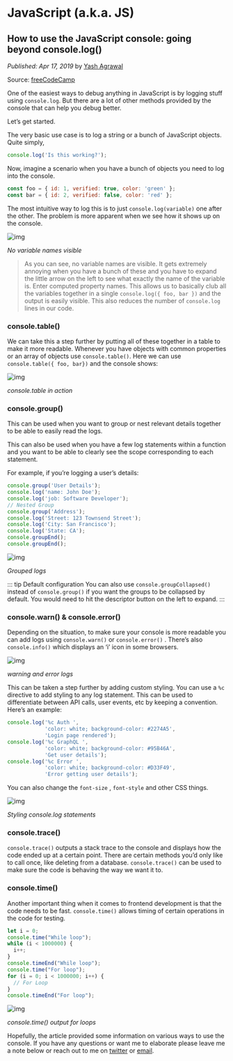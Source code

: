 # JavaScript (a.k.a. JS)

## How to use the JavaScript console: going beyond console.log()

_Published: Apr 17, 2019_ by [Yash Agrawal](https://medium.freecodecamp.org/@yagrawl)

Source: [freeCodeCamp](https://medium.freecodecamp.org/how-to-use-the-javascript-console-going-beyond-console-log-5128af9d573b)

One of the easiest ways to debug anything in JavaScript is by logging stuff using ```console.log```. But there are a lot of other methods provided by the console that can help you debug better.

Let’s get started.

The very basic use case is to log a string or a bunch of JavaScript objects. Quite simply,

``` javascript
console.log('Is this working?');
```

Now, imagine a scenario when you have a bunch of objects you need to log into the console.

``` javascript
const foo = { id: 1, verified: true, color: 'green' };
const bar = { id: 2, verified: false, color: 'red' };
```

The most intuitive way to log this is to just ```console.log(variable)``` one after the other. The problem is more apparent when we see how it shows up on the console.

![img](https://cdn-images-1.medium.com/max/1600/1*ZgO6kkyWDThTQRi88QJ8GQ.png)

_No variable names visible_

> As you can see, no variable names are visible. It gets extremely annoying when you have a bunch of these and you have to expand the little arrow on the left to see what exactly the name of the variable is. Enter computed property names. This allows us to basically club all the variables together in a single ```console.log({ foo, bar })``` and the output is easily visible. This also reduces the number of ```console.log``` lines in our code.

### console.table()

We can take this a step further by putting all of these together in a table to make it more readable. Whenever you have objects with common properties or an array of objects use ```console.table()```. Here we can use ```console.table({ foo, bar})``` and the console shows:

![img](https://cdn-images-1.medium.com/max/1600/1*eTNSYg3TJSxDAb5RATys-Q.png)

_console.table in action_

### console.group()

This can be used when you want to group or nest relevant details together to be able to easily read the logs.

This can also be used when you have a few log statements within a function and you want to be able to clearly see the scope corresponding to each statement.

For example, if you’re logging a user’s details:

``` javascript
console.group('User Details');
console.log('name: John Doe');
console.log('job: Software Developer');
// Nested Group
console.group('Address');
console.log('Street: 123 Townsend Street');
console.log('City: San Francisco');
console.log('State: CA');
console.groupEnd();
console.groupEnd();
```

![img](https://cdn-images-1.medium.com/max/1600/1*AnoCROszs2tSyy63x3VaZw.png)

_Grouped logs_

::: tip Default configuration
You can also use ```console.groupCollapsed()``` instead of ```console.group()``` if you want the groups to be collapsed by default. You would need to hit the descriptor button on the left to expand.
:::

### console.warn() & console.error()

Depending on the situation, to make sure your console is more readable you can add logs using ```console.warn()``` or ```console.error()``` . There’s also ```console.info()``` which displays an ‘i’ icon in some browsers.

![img](https://cdn-images-1.medium.com/max/1600/1*q_THCUVbnzpeT7OM952Glw.png)

_warning and error logs_

This can be taken a step further by adding custom styling. You can use a ```%c``` directive to add styling to any log statement. This can be used to differentiate between API calls, user events, etc by keeping a convention. Here’s an example:

``` javascript
console.log('%c Auth ', 
            'color: white; background-color: #2274A5', 
            'Login page rendered');
console.log('%c GraphQL ', 
            'color: white; background-color: #95B46A', 
            'Get user details');
console.log('%c Error ', 
            'color: white; background-color: #D33F49', 
            'Error getting user details');
```

You can also change the ```font-size``` , ```font-style``` and other CSS things.

![img](https://cdn-images-1.medium.com/max/1600/1*t3WewmPmo1GiukJCQfW4dg.png)

_Styling console.log statements_

### console.trace()

```console.trace()``` outputs a stack trace to the console and displays how the code ended up at a certain point. There are certain methods you’d only like to call once, like deleting from a database. ```console.trace()``` can be used to make sure the code is behaving the way we want it to.

### console.time()

Another important thing when it comes to frontend development is that the code needs to be fast. ```console.time()``` allows timing of certain operations in the code for testing.

``` javascript
let i = 0;
console.time("While loop");
while (i < 1000000) {
  i++;
}
console.timeEnd("While loop");
console.time("For loop");
for (i = 0; i < 1000000; i++) {
  // For Loop
}
console.timeEnd("For loop");
```

![img](https://cdn-images-1.medium.com/max/1600/1*yJAlR3bKkBhpFY5MNB8gQA.png)

_console.time() output for loops_

Hopefully, the article provided some information on various ways to use the console. If you have any questions or want me to elaborate please leave me a note below or reach out to me on [twitter](http://twitter.com/yagrawl) or [email](yagrawl2@gmail.com).